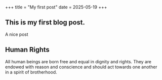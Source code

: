 +++
title = "My first post"
date = 2025-05-19
+++

## This is my first blog post.

A nice post

## Human Rights
All human beings are born free and equal in dignity and rights.
They are endowed with reason and conscience and should act
towards one another in a spirit of brotherhood.
